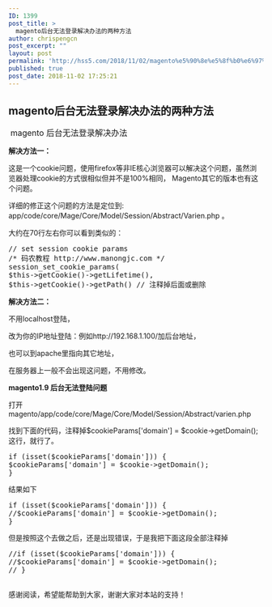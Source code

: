 ```yaml
---
ID: 1399
post_title: >
  magento后台无法登录解决办法的两种方法
author: chrispengcn
post_excerpt: ""
layout: post
permalink: 'http://hss5.com/2018/11/02/magento%e5%90%8e%e5%8f%b0%e6%97%a0%e6%b3%95%e7%99%bb%e5%bd%95%e8%a7%a3%e5%86%b3%e5%8a%9e%e6%b3%95%e7%9a%84%e4%b8%a4%e7%a7%8d%e6%96%b9%e6%b3%95/'
published: true
post_date: 2018-11-02 17:25:21
---
```

<h2>magento后台无法登录解决办法的两种方法</h2>
<div class="vjs-loading-spinner"></div>
<div class="vjs-big-play-button" tabindex="0" role="button" aria-live="polite" aria-label="play video"> <span style="font-size: 16px;">magento 后台无法登录解决办法</span></div>
<div class="cbox">

<strong>解决方法一：</strong>

这是一个cookie问题，使用firefox等非IE核心浏览器可以解决这个问题，虽然浏览器处理cookie的方式很相似但并不是100%相同， Magento其它的版本也有这个问题。

详细的修正这个问题的方法是定位到: app/code/core/Mage/Core/Model/Session/Abstract/Varien.php 。

大约在70行左右你可以看到类似的：
<pre class="brush:php;">// set session cookie params
/* 码农教程 http://www.manongjc.com */
session_set_cookie_params(
$this-&gt;getCookie()-&gt;getLifetime(),
$this-&gt;getCookie()-&gt;getPath() // 注释掉后面或删除
</pre>
<strong>解决方法二：</strong>

不用localhost登陆，

改为你的IP地址登陆：例如http://192.168.1.100/加后台地址，

也可以到apache里指向其它地址，

在服务器上一般不会出现这问题，不用修改。

<strong>magento1.9 后台无法登陆问题</strong>

打开 magento/app/code/core/Mage/Core/Model/Session/Abstract/varien.php

找到下面的代码，注释掉$cookieParams['domain'] = $cookie-&gt;getDomain();这行，就行了。
<pre class="brush:php;">if (isset($cookieParams['domain'])) {
$cookieParams['domain'] = $cookie-&gt;getDomain();
}
</pre>
结果如下
<pre class="brush:php;">if (isset($cookieParams['domain'])) {
//$cookieParams['domain'] = $cookie-&gt;getDomain();
}
</pre>
但是按照这个去做之后，还是出现错误，于是我把下面这段全部注释掉
<pre class="brush:php;">//if (isset($cookieParams['domain'])) {
//$cookieParams['domain'] = $cookie-&gt;getDomain();
// }

</pre>
感谢阅读，希望能帮助到大家，谢谢大家对本站的支持！

</div>